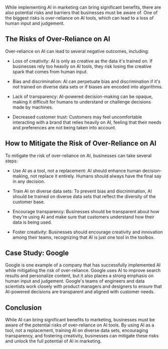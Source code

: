 
While implementing AI in marketing can bring significant benefits, there are also potential risks and barriers that businesses must be aware of. One of the biggest risks is over-reliance on AI tools, which can lead to a loss of human input and judgement.

The Risks of Over-Reliance on AI
--------------------------------

Over-reliance on AI can lead to several negative outcomes, including:

* Loss of creativity: AI is only as creative as the data it's trained on. If businesses rely too heavily on AI tools, they risk losing the creative spark that comes from human input.

* Bias and discrimination: AI can perpetuate bias and discrimination if it's not trained on diverse data sets or if biases are encoded into algorithms.

* Lack of transparency: AI-powered decision-making can be opaque, making it difficult for humans to understand or challenge decisions made by machines.

* Decreased customer trust: Customers may feel uncomfortable interacting with a brand that relies heavily on AI, feeling that their needs and preferences are not being taken into account.

How to Mitigate the Risk of Over-Reliance on AI
-----------------------------------------------

To mitigate the risk of over-reliance on AI, businesses can take several steps:

* Use AI as a tool, not a replacement: AI should enhance human decision-making, not replace it entirely. Humans should always have the final say in any decision.

* Train AI on diverse data sets: To prevent bias and discrimination, AI should be trained on diverse data sets that reflect the diversity of the customer base.

* Encourage transparency: Businesses should be transparent about how they're using AI and make sure that customers understand how their data is being used.

* Foster creativity: Businesses should encourage creativity and innovation among their teams, recognizing that AI is just one tool in the toolbox.

Case Study: Google
------------------

Google is one example of a company that has successfully implemented AI while mitigating the risk of over-reliance. Google uses AI to improve search results and personalize content, but it also places a strong emphasis on human input and judgement. Google's teams of engineers and data scientists work closely with product managers and designers to ensure that AI-powered decisions are transparent and aligned with customer needs.

Conclusion
----------

While AI can bring significant benefits to marketing, businesses must be aware of the potential risks of over-reliance on AI tools. By using AI as a tool, not a replacement, training AI on diverse data sets, encouraging transparency, and fostering creativity, businesses can mitigate these risks and unlock the full potential of AI in marketing.


